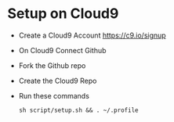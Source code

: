 # Setup on Cloud9

- Create a Cloud9 Account https://c9.io/signup
- On Cloud9 Connect Github
- Fork the Github repo
- Create the Cloud9 Repo
- Run these commands

  ```
  sh script/setup.sh && . ~/.profile
  ```
